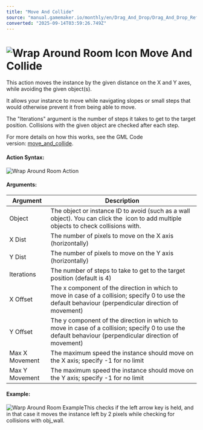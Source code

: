 ```yaml
---
title: "Move And Collide"
source: "manual.gamemaker.io/monthly/en/Drag_And_Drop/Drag_And_Drop_Reference/Movement/Move_And_Collide.htm"
converted: "2025-09-14T03:59:26.749Z"
---
```


# ![Wrap Around Room Icon](../../../assets/Images/Scripting_Reference/Drag_And_Drop/Reference/Movement/i_Movement_MovingClyde.png) Move And Collide

This action moves the instance by the given distance on the X and Y axes, while avoiding the given object(s).

It allows your instance to move while navigating slopes or small steps that would otherwise prevent it from being able to move.

The "Iterations" argument is the number of steps it takes to get to the target position. Collisions with the given object are checked after each step.

For more details on how this works, see the GML Code version: [move\_and\_collide](../../../GameMaker_Language/GML_Reference/Movement_And_Collisions/Movement/move_and_collide.md).

#### Action Syntax:

![Wrap Around Room Action](../../../assets/Images/Scripting_Reference/Drag_And_Drop/Reference/Movement/a_Movement_MovingClyde.png)

#### Arguments:

| Argument | Description |
| --- | --- |
| Object | The object or instance ID to avoid (such as a wall object). You can click the  icon to add multiple objects to check collisions with. |
| X Dist | The number of pixels to move on the X axis (horizontally) |
| Y Dist | The number of pixels to move on the Y axis (horizontally) |
| Iterations | The number of steps to take to get to the target position (default is 4) |
| X Offset | The x component of the direction in which to move in case of a collision; specify 0 to use the default behaviour (perpendicular direction of movement) |
| Y Offset | The y component of the direction in which to move in case of a collision; specify 0 to use the default behaviour (perpendicular direction of movement) |
| Max X Movement | The maximum speed the instance should move on the X axis; specify -1 for no limit |
| Max Y Movement | The maximum speed the instance should move on the Y axis; specify -1 for no limit |

#### Example:

![Warp Around Room Example](../../../assets/Images/Scripting_Reference/Drag_And_Drop/Reference/Movement/e_Movement_MovingClyde.png)This checks if the left arrow key is held, and in that case it moves the instance left by 2 pixels while checking for collisions with obj\_wall.